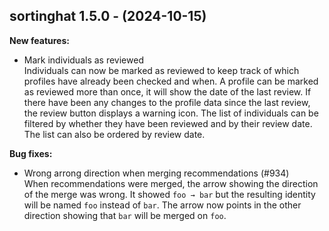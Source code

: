 ## sortinghat 1.5.0 - (2024-10-15)

**New features:**

 * Mark individuals as reviewed\
   Individuals can now be marked as reviewed to keep track of which
   profiles have already been checked and when. A profile can be marked
   as reviewed more than once, it will show the date of the last review.
   If there have been any changes to the profile data since the last
   review, the review button displays a warning icon. The list of
   individuals can be filtered by whether they have been reviewed and by
   their review date. The list can also be ordered by review date.

**Bug fixes:**

 * Wrong arrong direction when merging recommendations (#934)\
   When recommendations were merged, the arrow showing the direction of
   the merge was wrong. It showed `foo → bar` but the resulting identity
   will be named `foo` instead of `bar`. The arrow now points in the
   other direction showing that `bar` will be merged on `foo`.

